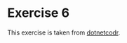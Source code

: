 # Exercise 6

This exercise is taken from [dotnetcodr](https://dotnetcodr.com/2013/05/30/design-patterns-and-practices-in-net-the-composite-pattern/).
